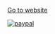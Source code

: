 
<a href="http://lvamsavarthan.github.io/lvstore/"> Go to website </a>

[![paypal](https://www.paypalobjects.com/en_US/i/btn/btn_donateCC_LG.gif)](https://www.paypal.com/cgi-bin/webscr?cmd=_s-xclick&hosted_button_id=UF2TDFHZAHELS&source=url
)
